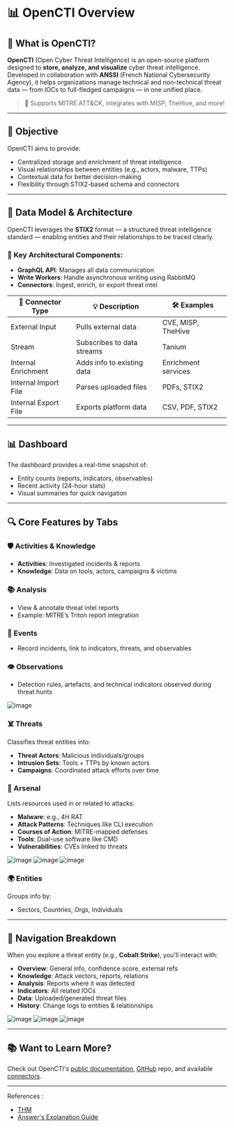 # 📊 OpenCTI Overview

## 🚀 What is OpenCTI?

**OpenCTI** (Open Cyber Threat Intelligence) is an open-source platform designed to **store, analyze, and visualize** cyber threat intelligence. Developed in collaboration with **ANSSI** (French National Cybersecurity Agency), it helps organizations manage technical and non-technical threat data — from IOCs to full-fledged campaigns — in one unified place.

> 🔗 Supports MITRE ATT&CK, integrates with MISP, TheHive, and more!

---

## 🎯 Objective

OpenCTI aims to provide:
- Centralized storage and enrichment of threat intelligence
- Visual relationships between entities (e.g., actors, malware, TTPs)
- Contextual data for better decision-making
- Flexibility through STIX2-based schema and connectors

---

## 🧠 Data Model & Architecture

OpenCTI leverages the **STIX2** format — a structured threat intelligence standard — enabling entities and their relationships to be traced clearly.

### 📐 Key Architectural Components:
- **GraphQL API**: Manages all data communication
- **Write Workers**: Handle asynchronous writing using RabbitMQ
- **Connectors**: Ingest, enrich, or export threat intel

| 🔌 **Connector Type** | 💡 Description | 🛠️ Examples |
|------------------------|----------------|-------------|
| External Input         | Pulls external data | CVE, MISP, TheHive |
| Stream                 | Subscribes to data streams | Tanium |
| Internal Enrichment    | Adds info to existing data | Enrichment services |
| Internal Import File   | Parses uploaded files | PDFs, STIX2 |
| Internal Export File   | Exports platform data | CSV, PDF, STIX2 |

---

## 📊 Dashboard

The dashboard provides a real-time snapshot of:
- Entity counts (reports, indicators, observables)
- Recent activity (24-hour stats)
- Visual summaries for quick navigation

---

## 🔍 Core Features by Tabs

### 🛡️ Activities & Knowledge
- **Activities**: Investigated incidents & reports
- **Knowledge**: Data on tools, actors, campaigns & victims

### 📚 Analysis
- View & annotate threat intel reports
- Example: MITRE’s Triton report integration

### 📆 Events
- Record incidents, link to indicators, threats, and observables

### 👁️ Observations
- Detection rules, artefacts, and technical indicators observed during threat hunts

![image](https://github.com/user-attachments/assets/f2ca0a7b-6a98-4c01-af21-99106403f959)


### ☠️ Threats
Classifies threat entities into:
- **Threat Actors**: Malicious individuals/groups
- **Intrusion Sets**: Tools + TTPs by known actors
- **Campaigns**: Coordinated attack efforts over time

### 🧰 Arsenal
Lists resources used in or related to attacks:
- **Malware**: e.g., 4H RAT
- **Attack Patterns**: Techniques like CLI execution
- **Courses of Action**: MITRE-mapped defenses
- **Tools**: Dual-use software like CMD
- **Vulnerabilities**: CVEs linked to threats

![image](https://github.com/user-attachments/assets/f0635f7b-9837-43fc-bbb6-1a6ee0aba04e)
![image](https://github.com/user-attachments/assets/06789647-e8d6-4ca3-80e0-1f082d11e94c)
![image](https://github.com/user-attachments/assets/f01dc6a0-59d5-4e90-9fe5-13bad6605177)


### 🌍 Entities
Groups info by:
- Sectors, Countries, Orgs, Individuals

---

## 🧭 Navigation Breakdown

When you explore a threat entity (e.g., **Cobalt Strike**), you'll interact with:

- **Overview**: General info, confidence score, external refs
- **Knowledge**: Attack vectors, reports, relations
- **Analysis**: Reports where it was detected
- **Indicators**: All related IOCs
- **Data**: Uploaded/generated threat files
- **History**: Change logs to entities & relationships

![image](https://github.com/user-attachments/assets/689d2425-4275-435c-ac7b-43ca93b9ea88)
![image](https://github.com/user-attachments/assets/7ba9fd79-f715-48d2-8174-2347ca6b3686)
![image](https://github.com/user-attachments/assets/18d94d61-6f8f-4585-ae30-31170de91836)

---

## 📚 Want to Learn More?

Check out OpenCTI's [public documentation](https://docs.opencti.io/latest/), [GitHub](https://github.com/OpenCTI-Platform/opencti) repo, and available [connectors](https://docs.opencti.io/latest/deployment/connectors/).

---
References :
- [THM](https://tryhackme.com/room/opencti)
- [Answer's Explanation Guide](https://medium.com/@haircutfish/tryhackme-opencti-task-1-thru-task-5-7b9605694249)
